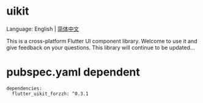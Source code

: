 # uikit

Language: English | [简体中文](README-ZH.md)

This is a cross-platform Flutter UI component library. Welcome to use it and give feedback on your questions. This library will continue to be updated...

# pubspec.yaml dependent
    dependencies:
      flutter_uikit_forzzh: ^0.3.1

